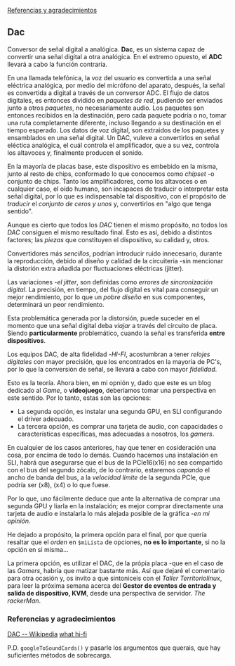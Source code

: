 [Referencias y agradecimientos](#i99)


## Dac ##

Conversor de señal digital a analógica. __Dac__, es un sistema capaz de convertir una señal digital a otra analógica. En el extremo opuesto, el __ADC__ llevará a cabo la función contraria.

En una llamada telefónica, la voz del usuario es convertida a una señal eléctrica analógica, por medio del micrófono del aparato, después, la señal es convertida a digital a través de un conversor ADC. El flujo de datos digitales, es entonces dividido en _paquetes de red_, pudiendo ser enviados junto a otros _paquetes_, no necesariamente audio.
Los paquetes son entonces recibidos en la destinación, pero cada paquete podría o no, tomar una ruta completamente diferente, incluso llegando a su destinación en el tiempo esperado.
Los datos de voz digital, son extraidos de los paquetes y ensamblados en una señal digital. Un DAC, vuleve a convertirlos en señal eléctica analógica, el cuál controla el amplificador, que a su vez, controla los altavoces y, finalmente producen el sonido.

En la mayoría de placas base, este dispositivo es embebido en la misma, junto al resto de chips, conformado lo que conocemos como _chipset_ -o conjunto de chips. 
Tanto los amplificadores, como los altavoces o en cualquier caso, el oído humano, son incapaces de traducir o interpretar esta señal digital, por lo que es indispensable tal dispositivo, con el propósito de _traducir_ el _conjunto de ceros y unos_ y, convertirlos en "algo que tenga sentido".

Aunque es cierto que todos los _DAC_ tienen el mismo propósito, no todos los _DAC_ consiguen el mismo resultado final. Esto es así, debido a distintos factores; las _piezas_ que constituyen el dispositivo, su calidad y, otros.

Convertidores más _sencillos_, podrían introducir ruido innecesario, durante la reproducción, debido al diseño y calidad de la circuiteria -sin mencionar la distorión extra añadida por fluctuaciones eléctricas (jitter).

Las variaciones -_el jitter_, son definidas como _errores de sincronización digital_. La precisión, en tiempo, del flujo digital es vital para conseguir un mejor rendimiento, por lo que un _pobre diseño_ en sus componentes, determinará un peor rendimiento.

Esta problemática generada por la distorsión, puede suceder en el momento que una señal digital deba _viajar_ a través del circuito de placa. Siendo __particularmente__ problemático, cuando la señal es transferida __entre dispositivos__.

Los equipos DAC, de alta fidelidad -_HI-FI_, acostumbran a tener _relojes digitales_ con mayor precisión, que los encontrados en la mayoría de PC's, por lo que la conversión de señal, se llevará a cabo con mayor _fidelidad_.

Esto es la teoría. Ahora bien, en mi opnión y, dado que este es un blog dedicado al _Game_, o __videojuego__, deberíamos tomar una perspectiva en este sentido. Por lo tanto, estas son las opciones:

- La segunda opción, es instalar una segunda GPU, en SLI configurando el driver adecuado.
- La tercera opción, es comprar una tarjeta de audio, con capacidades o características específicas, mas adecuadas a nosotros, los _gamers_.

En cualquier de los casos anteriores, hay que tener en cosideración una cosa, por encima de todo lo demás. Cuando hacemos una instalación en SLI, habrá que asegurarse que el bus de la PCIe16(x16) no sea compartido con el bus del segundo zócalo, de lo contrario, estaremos _capando_ el ancho de banda del bus, a la _velocidad límite_ de la segunda PCIe, que podría ser (x8), (x4) o lo que fuese.

Por lo que, uno fácilmente deduce que ante la alternativa de comprar una segunda GPU y liarla en la instalación; es mejor comprar directamente una tarjeta de audio e instalarla lo más alejada posible de la gráfica -_en mi opinión_.

He dejado a propósito, la primera opción para el final, por que quería resaltar que el _orden_ en `$miLista` de opciones, __no es lo importante__, si no la opción en si misma...

La primera opción, es utilizar el DAC, de la própia placa -que en el caso de las _Gamers_, habría que matizar bastante más. Así que dejaré el comentario para otra ocasión y, os invito a que sintoniceis con el _Taller Territoriolinux_, para leer la próxima semana acerca del __Gestor de eventos de entrada y salida de dispositivo, KVM__, desde una perspectiva de servidor. _The rackerMan_.


### <a name="i99">Referencias y agradecimientos</a> ###


<a href="https://en.wikipedia.org/wiki/Digital-to-analog_converter">DAC -- Wikipedia</a>
[what hi-fi](https://www.whathifi.com/advice/dacs-everything-you-need-to-know)

P.D. `googleToSoundCards()` y pasarle los argumentos que querais, que hay suficientes métodos de sobrecarga.
